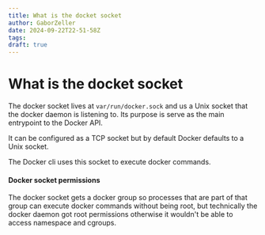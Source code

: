 ```yaml
---
title: What is the docket socket
author: GaborZeller
date: 2024-09-22T22-51-58Z
tags:
draft: true
---
```


# What is the docket socket

The docker socket lives at `var/run/docker.sock` and us a Unix socket that the docker daemon is listening to. Its purpose is serve as the main entrypoint to the Docker API.

It can be configured as a TCP socket but by default Docker defaults to a Unix socket.

The Docker cli uses this socket to execute docker commands.

#### Docker socket permissions

The docker socket gets a docker group so processes that are part of that group can execute docker commands without being root, but technically the docker daemon got root permissions otherwise it wouldn't be able to access namespace and cgroups.
